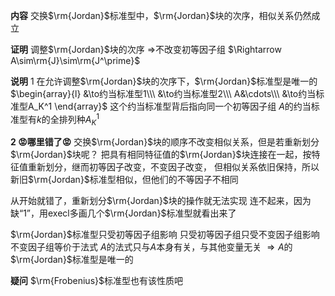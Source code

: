 **内容**
交换$\rm{Jordan}$标准型中，$\rm{Jordan}$块的次序，相似关系仍然成立

**证明**
调整$\rm{Jordan}$块的次序
$\Rightarrow$不改变初等因子组
$\Rightarrow A\sim\rm{J}\sim\rm{J^\prime}$

**说明**
1 在允许调整$\rm{Jordan}$块的次序下，$\rm{Jordan}$标准型是唯一的
$\begin{array}{l}
&\to约当标准型1\\\
&\to约当标准型2\\\
A&\cdots\\\
&\to约当标准型A_K^1
\end{array}$
这个约当标准型背后指向同一个初等因子组
$A$的约当标准型有$k$的全排列种$A_K^1$

**2 😡哪里错了😡**
交换$\rm{Jordan}$块的顺序不改变相似关系，但是若重新划分$\rm{Jordan}$块呢？
把具有相同特征值的$\rm{Jordan}$块连接在一起，按特征值重新划分，继而初等因子改变，不变因子改变，
但相似关系依旧保持，所以新旧$\rm{Jordan}$标准型相似，但他们的不等因子不相同

从开始就错了，重新划分$\rm{Jordan}$块的操作就无法实现
连不起来，因为缺“1”，用execl多画几个$\rm{Jordan}$标准型就看出来了

$\rm{Jordan}$标准型只受初等因子组影响
只受初等因子组只受不变因子组影响
不变因子组等价于法式
$A$的法式只与$A$本身有关，与其他变量无关
$\Rightarrow A$的$\rm{Jordan}$标准型是唯一的

**疑问**
$\rm{Frobenius}$标准型也有该性质吧

